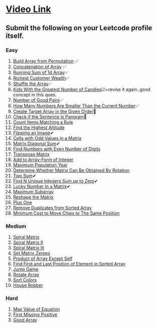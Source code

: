# [Video Link](https://youtu.be/n60Dn0UsbEk)

## Submit the following on your Leetcode profile itself.

### Easy
1. [Build Array from Permutation](https://leetcode.com/problems/build-array-from-permutation/) ✅
2. [Concatenation of Array](https://leetcode.com/problems/concatenation-of-array/) ✅
3. [Running Sum of 1d Array](https://leetcode.com/problems/running-sum-of-1d-array/)✅
4. [Richest Customer Wealth](https://leetcode.com/problems/richest-customer-wealth/)✅
5. [Shuffle the Array](https://leetcode.com/problems/shuffle-the-array/)✅
6. [Kids With the Greatest Number of Candies](https://leetcode.com/problems/kids-with-the-greatest-number-of-candies/)☑+revise it again..good concept in this ques.
7. [Number of Good Pairs](https://leetcode.com/problems/number-of-good-pairs/)✅
8. [How Many Numbers Are Smaller Than the Current Number](https://leetcode.com/problems/how-many-numbers-are-smaller-than-the-current-number/)✅
9. [Create Target Array in the Given Order](https://leetcode.com/problems/create-target-array-in-the-given-order/)🤨
10. [Check if the Sentence Is Pangram](https://leetcode.com/problems/check-if-the-sentence-is-pangram/)🤨
11. [Count Items Matching a Rule](https://leetcode.com/problems/count-items-matching-a-rule/)
12. [Find the Highest Altitude](https://leetcode.com/problems/find-the-highest-altitude/)
13. [Flipping an Image](https://leetcode.com/problems/flipping-an-image/)✔
14. [Cells with Odd Values in a Matrix](https://leetcode.com/problems/cells-with-odd-values-in-a-matrix/)
15. [Matrix Diagonal Sum](https://leetcode.com/problems/matrix-diagonal-sum/)✔
16. [Find Numbers with Even Number of Digits](https://leetcode.com/problems/find-numbers-with-even-number-of-digits/)
17. [Transpose Matrix](https://leetcode.com/problems/transpose-matrix/)
18. [Add to Array-Form of Integer](https://leetcode.com/problems/add-to-array-form-of-integer/)
19. [Maximum Population Year](https://leetcode.com/problems/maximum-population-year/)
20. [Determine Whether Matrix Can Be Obtained By Rotation](https://leetcode.com/problems/determine-whether-matrix-can-be-obtained-by-rotation/)
21. [Two Sum](https://leetcode.com/problems/two-sum/)✔
22. [Find N Unique Integers Sum up to Zero](https://leetcode.com/problems/find-n-unique-integers-sum-up-to-zero/)✔
23. [Lucky Number In a Matrix](https://leetcode.com/problems/lucky-numbers-in-a-matrix/)✔
24. [Maximum Subarray](https://leetcode.com/problems/maximum-subarray/)
25. [Reshape the Matrix](https://leetcode.com/problems/reshape-the-matrix/)
26. [Plus One](https://leetcode.com/problems/plus-one/)
27. [Remove Duplicates from Sorted Array](https://leetcode.com/problems/remove-duplicates-from-sorted-array/)
28. [Minimum Cost to Move Chips to The Same Position](https://leetcode.com/problems/minimum-cost-to-move-chips-to-the-same-position/)

### Medium
1. [Spiral Matrix](https://leetcode.com/problems/spiral-matrix/)
2. [Spiral Matrix II](https://leetcode.com/problems/spiral-matrix-ii/)
3. [Spiral Matrix III](https://leetcode.com/problems/spiral-matrix-iii/)
4. [Set Matrix Zeroes](https://leetcode.com/problems/set-matrix-zeroes/)
5. [Product of Array Except Self](https://leetcode.com/problems/product-of-array-except-self/)
6. [Find First and Last Position of Element in Sorted Array](https://leetcode.com/problems/find-first-and-last-position-of-element-in-sorted-array/)
7. [Jump Game](https://leetcode.com/problems/jump-game/)
8. [Rotate Array](https://leetcode.com/problems/rotate-array/)
9. [Sort Colors](https://leetcode.com/problems/sort-colors/)
10. [House Robber](https://leetcode.com/problems/house-robber/)

### Hard
1. [Max Value of Equation](https://leetcode.com/problems/max-value-of-equation/)
2. [First Missing Positive](https://leetcode.com/problems/first-missing-positive/)
3. [Good Array](https://leetcode.com/problems/check-if-it-is-a-good-array/)
